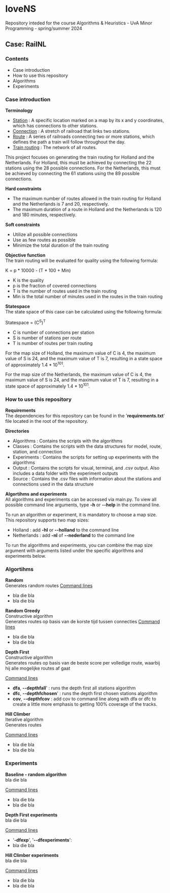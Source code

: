 # loveNS
Repository inteded for the course Algorithms &amp; Heuristics - UvA Minor Programming - spring/summer 2024

## Case: RailNL
### Contents
- Case introduction
- How to use this repository
- Algorithms
- Experiments

### Case introduction
**Terminology**

- <u>Station</u>       : A specific location marked on a map by its x and y coordinates, which has connections to other stations.
- <u>Connection</u>    : A stretch of railroad that links two stations.
- <u>Route</u>         : A series of railroads connecting two or more stations, which defines the path a train will follow throughout the day.
- <u>Train routing</u> : The network of all routes.

This project focuses on generating the train routing for Holland and the Netherlands.
For Holland, this must be achieved by connecting the 22 stations using the 28 possible connections.
For the Netherlands, this must be achieved by connecting the 61 stations using the 89 possible connections.

**Hard constraints**  
 
- The maximum number of routes allowed in the train routing for Holland and the Netherlands is 7 and 20, respectively.    
- The maximum duration of a route in Holland and the Netherlands is 120 and 180 minutes, respectively.

**Soft constraints**    

- Utilize all possible connections
- Use as few routes as possible
- Minimize the total duration of the train routing

**Objective function**    
The train routing will be evaluated for quality using the following formula:   

K = p * 10000 - (T * 100 + Min)
  
- K is the quality   
- p is the fraction of covered connections   
- T is the number of routes used in the train routing   
- Min is the total number of minutes used in the routes in the train routing

**Statespace**    
The state space of this case can be calculated using the following formula:

Statespace = (C<sup>S</sup>)<sup>T</sup>

- C is number of connections per station
- S is number of stations per route
- T is number of routes per train routing

For the map size of Holland, the maximum value of C is 4, the maximum value of S is 24, and the maximum value of T is 7, resulting in a state space of approximately 1.4 * 10<sup>101</sup>.

For the map size of the Netherlands, the maximum value of C is 4, the maximum value of S is 24, and the maximum value of T is 7, resulting in a state space of approximately 1.4 * 10<sup>101</sup>.

### How to use this repository
**Requirements**   
The dependencies for this repository can be found in the '**requirements.txt**' file located in the root of the repository.

**Directories**  
 
- Algorithms  : Contains the scripts with the algorithms
- Classes     : Contains the scripts with the data structures for model, route, station, and connection
- Experiments : Contains the scripts for setting up experiments with the algorithms
- Output      : Contains the scripts for visual, terminal, and .csv output. Also includes a data folder with the experiment outputs
- Source      : Contains the .csv files with information about the stations and connections used in the data structure

**Algortihms and experiments**   
All algorithms and experiments can be accessed via main.py.
To view all possible command line arguments, type **-h** or **--help** in the command line.

To run an algorithm or experiment, it is mandatory to choose a map size. This repository supports two map sizes:  

- Holland     : add **-hl** or **--holland** to the command line
- Netherlands : add **-nl** of **--nederland** to the command line

To run the algorithms and experiments, you can combine the map size argument with arguments listed under the specific algorithms and experiments below.

### Algortihms
**Random**    
Generates random routes
<u>Command lines</u>

 - bla die bla
 - bla die bla

**Random Greedy**   
Constructive algorithm  
Generates routes op basis van de korste tijd tussen connecties
<u>Command lines</u>

 - bla die bla
 - bla die bla

**Depth First**   
Constructive algorithm   
Generates routes op basis van de beste score per volledige route, waarbij hij alle mogelijke routes af gaat

<u>Command lines</u>

 - **dfa**, **--depthfall**' : runs the depth first all stations algorithm
 - **dfc**, **--depthfchosen**' : runs the depth first chosen stations algorithm
 - **cov**, **--depthfcov** : add cov to command line along with dfa or dfc to create a little more emphasis to getting 100% coverage of the tracks.

**Hill Climber**   
Iterative algorithm   
Generates routes 

<u>Command lines</u>

 - bla die bla
 - bla die bla

### Experiments
**Baseline - random algorithm**   
bla die bla

<u>Command lines</u>

 - bla die bla
 - bla die bla

**Depth First experiments**   
bla die bla

<u>Command lines</u>

 - '**-dfexp**', '**--dfexperiments**': 
 - bla die bla

**Hill Climber experiments**   
bla die bla

<u>Command lines</u>

 - bla die bla
 - bla die bla

